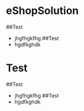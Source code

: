 # eShopSolution
##Test
- jhgfhgkfhg
##Test
- hgdfkghdk
# Test
##Test
- jhgfhgkfhg
##Test
- hgdfkghdk
